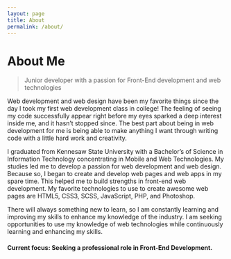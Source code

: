 ```yaml
---
layout: page
title: About
permalink: /about/
---
```


<h1>About Me</h1>

<blockquote><p>Junior developer with a passion for Front-End development and web technologies</p></blockquote>

Web development and web design have been my favorite things since the day I took my first web development class in college! The feeling of seeing my code successfully appear right before my eyes sparked a deep interest inside me, and it hasn’t stopped since. The best part about being in web development for me is being able to make anything I want through writing code with a little hard work and creativity.

I graduated from Kennesaw State University with a Bachelor’s of Science in Information Technology concentrating in Mobile and Web Technologies. My studies led me to develop a passion for web development and web design. Because so, I began to create and develop web pages and web apps in my spare time. This helped me to build strengths in front-end web development. My favorite technologies to use to create awesome web pages are HTML5, CSS3, SCSS, JavaScript, PHP, and Photoshop.

There will always something new to learn, so I am constantly learning and improving my skills to enhance my knowledge of the industry. I am seeking opportunities to use my knowledge of web technologies while continuously learning and enhancing my skills.

<h4 class="focus">Current focus: <span class="focus-2">Seeking a professional role in Front-End Development.</span></h4>
